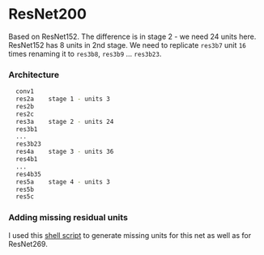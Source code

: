 # __ResNet200__

Based on ResNet152. The difference is in stage 2 - we need 24 units here. ResNet152
has 8 units in 2nd stage. We need to replicate `res3b7` unit `16` times renaming it to
`res3b8`, `res3b9` ... `res3b23`.

### Architecture
```bash
  conv1
  res2a    stage 1 - units 3
  res2b
  res2c
  res3a    stage 2 - units 24
  res3b1
  ...
  res3b23
  res4a    stage 3 - units 36
  res4b1
  ...
  res4b35
  res5a    stage 4 - units 3
  res5b
  res5c
```

### Adding missing residual units
I used this [shell script](./generate_units.sh) to generate missing units
for this net as well as for ResNet269.
